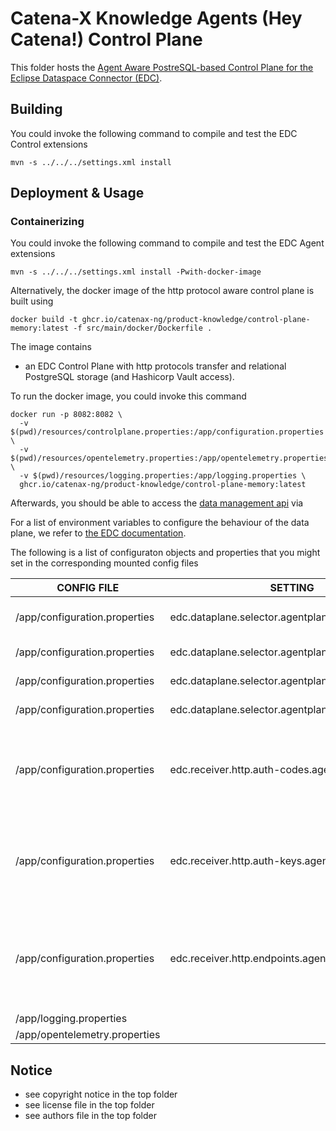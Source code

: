 # Catena-X Knowledge Agents (Hey Catena!) Control Plane

This folder hosts the [Agent Aware PostreSQL-based Control Plane for the Eclipse Dataspace Connector (EDC)](https://projects.eclipse.org/projects/technology.dataspaceconnector).

## Building

You could invoke the following command to compile and test the EDC Control extensions

```console
mvn -s ../../../settings.xml install
```

## Deployment & Usage

### Containerizing 

You could invoke the following command to compile and test the EDC Agent extensions

```console
mvn -s ../../../settings.xml install -Pwith-docker-image
```

Alternatively, the docker image of the http protocol aware control plane is built using

```console
docker build -t ghcr.io/catenax-ng/product-knowledge/control-plane-memory:latest -f src/main/docker/Dockerfile .
```

The image contains
* an EDC Control Plane with http protocols transfer and relational PostgreSQL storage (and Hashicorp Vault access).

To run the docker image, you could invoke this command

```console
docker run -p 8082:8082 \
  -v $(pwd)/resources/controlplane.properties:/app/configuration.properties \
  -v $(pwd)/resources/opentelemetry.properties:/app/opentelemetry.properties \
  -v $(pwd)/resources/logging.properties:/app/logging.properties \
  ghcr.io/catenax-ng/product-knowledge/control-plane-memory:latest
````

Afterwards, you should be able to access the [data management api](http://localhost:8082/data) via

For a list of environment variables to configure the behaviour of the data plane, we refer to [the EDC documentation](https://github.com/catenax-ng/product-edc).

The following is a list of configuraton objects and properties that you might set in the corresponding mounted config files

| CONFIG FILE | SETTING        | Required  | Example                                                                | Description                          | List |
|---          |---	           |---	       |---	                                                                    |---                                   | ---  |
| /app/configuration.properties| edc.dataplane.selector.agentplane.url          |           | http://oem-data-plane:8082/  | Data Plane Api of the Agent Plane              |      | 
| /app/configuration.properties| edc.dataplane.selector.agentplane.sourcetypes           |           | urn:cx:Protocol:w3c:Http#SPARQL  | Source/Proxy Protocols   |  X    | 
| /app/configuration.properties| edc.dataplane.selector.agentplane.destinationtypes           |           | HttpProxy  | Transfer Protocols          |      | 
| /app/configuration.properties| edc.dataplane.selector.agentplane.properties           |           | { "publicApiUrl": "http://oem-data-plane:8185/api/public" } | Http transfer endpoint         |      | 
| /app/configuration.properties| edc.receiver.http.auth-codes.agent          |           | X-Api-Key  | Additional callback receiver auth key (if the default one is already used)              |      | 
| /app/configuration.properties| edc.receiver.http.auth-keys.agent           |           |   | Additional callback receiver auth key (if the default one is already used)    |     | 
| /app/configuration.properties| edc.receiver.http.endpoints.agent          |           | http://oem-data-plane:8186/callback/endpoint-data-reference | Additional callback receiver endpoont (if the default one is already used)   |       | 
| /app/logging.properties     |           |                                                            | Logging configuration | X    |
| /app/opentelemetry.properties     |           |                                                            | Telemetry configuration | X    |

## Notice

* see copyright notice in the top folder
* see license file in the top folder
* see authors file in the top folder
